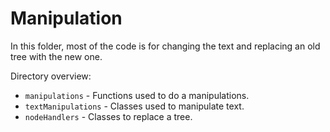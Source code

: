 # Manipulation

In this folder, most of the code is for changing the text and replacing an old tree with the new one.

Directory overview:

- `manipulations` - Functions used to do a manipulations.
- `textManipulations` - Classes used to manipulate text.
- `nodeHandlers` - Classes to replace a tree.

